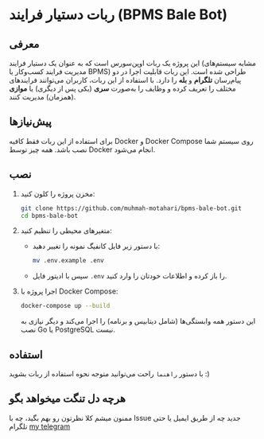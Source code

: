 # ربات دستیار فرایند (BPMS Bale Bot)

## معرفی
این پروژه یک ربات اوپن‌سورس است که به عنوان یک دستیار فرایند (مشابه سیستم‌های مدیریت فرایند کسب‌وکار یا BPMS) طراحی شده است. این ربات قابلیت اجرا در دو پیام‌رسان **تلگرام** و **بله** را دارد. با استفاده از این ربات، کاربران می‌توانند فرایندهای مختلف را تعریف کرده و وظایف را به‌صورت **سری** (یکی پس از دیگری) یا **موازی** (همزمان) مدیریت کنند.


## پیش‌نیازها
برای استفاده از این ربات فقط کافیه Docker و Docker Compose روی سیستم شما نصب باشد. همه چیز توسط Docker انجام می‌شود.

## نصب
1. مخزن پروژه را کلون کنید:
   ```bash
   git clone https://github.com/muhmah-motahari/bpms-bale-bot.git
   cd bpms-bale-bot
   ```
2. متغیرهای محیطی را تنظیم کنید:
   - با دستور زیر فایل کانفیگ نمونه را تغییر دهید:
     ```bash
     mv .env.example .env
     ```
   - سپس با ادیتور فایل `.env` را باز کرده و اطلاعات خودتان را وارد کنید.


3. اجرا پروژه با Docker Compose:
   ```bash
   docker-compose up --build
   ```
   این دستور همه وابستگی‌ها (شامل دیتابیس و برنامه) را اجرا می‌کند و دیگر نیازی به نصب Go یا PostgreSQL نیست.

## استفاده
با دستور `راهنما` راحت می‌توانید متوجه نحوه استفاده از ربات بشوید :)

## هرچه دل تنگت میخواهد بگو
ممنون میشم کلا نظرتون رو بهم بگید، چه با Issue جدید چه از طریق ایمیل یا حتی تلگرام [my telegram](https://t.me/muhammad_mahdii)
